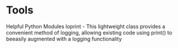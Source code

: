 # Tools
Helpful Python Modules 
loprint - This lightweight class provides a convenient method of logging, allowing existing code using print() to beeasily augmented with a logging functionality
